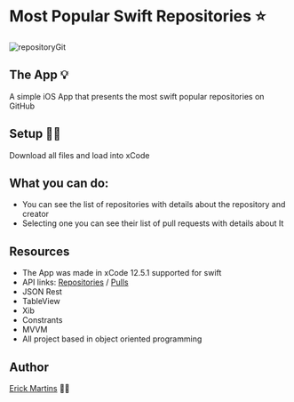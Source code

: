 # Most Popular Swift Repositories ⭐ 
![repositoryGit](https://user-images.githubusercontent.com/84104484/149853097-5a1f402a-bc6c-41ce-8d94-f39eb3cd90f7.gif)

## The App 💡

A simple iOS App that presents the most swift popular repositories on GitHub

## Setup 👨‍💻

Download all files and load into xCode

## What you can do:

* You can see the list of repositories with details about the repository and creator
* Selecting one you can see their list of pull requests with details about It 

## Resources
* The App was made in xCode 12.5.1 supported for swift
* API links: <a href="https://api.github.com/search/repositories?q=language:Swift&sort=stars&page=1">Repositories</a> / <a href="https://api.github.com/repos//%3Creposit%C3%B3rio%3E/pulls">Pulls</a>
* JSON Rest
* TableView
* Xib
* Constrants
* MVVM
* All project based in object oriented programming

## Author
<a href="https://www.linkedin.com/in/erick-martins-09a967208/">Erick Martins</a> 🙋‍♂️

